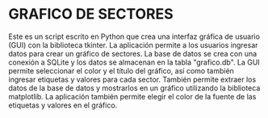 # GRAFICO DE SECTORES
Este es un script escrito en Python que crea una interfaz gráfica de usuario (GUI) con la biblioteca tkinter. La aplicación permite a los usuarios ingresar datos para crear un gráfico de sectores. La base de datos se crea con una conexión a SQLite y los datos se almacenan en la tabla "grafico.db". La GUI permite seleccionar el color y el título del gráfico, así como también ingresar etiquetas y valores para cada sector. También permite extraer los datos de la base de datos y mostrarlos en un gráfico utilizando la biblioteca matplotlib. La aplicación también permite elegir el color de la fuente de las etiquetas y valores en el gráfico.